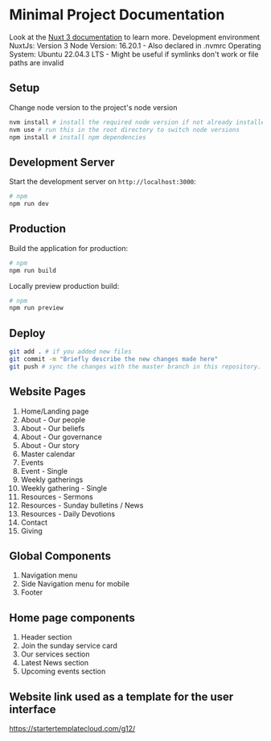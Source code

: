 # Minimal Project Documentation

Look at the [Nuxt 3 documentation](https://nuxt.com/docs/getting-started/introduction) to learn more.
Development environment
NuxtJs: Version 3
Node Version: 16.20.1 - Also declared in .nvmrc
Operating System: Ubuntu 22.04.3 LTS - Might be useful if symlinks don't work or file paths are invalid

## Setup

Change node version to the project's node version

```bash
nvm install # install the required node version if not already installed
nvm use # run this in the root directory to switch node versions
npm install # install npm dependencies
 ```

## Development Server

Start the development server on `http://localhost:3000`:

```bash
# npm
npm run dev
```

## Production

Build the application for production:

```bash
# npm
npm run build
```

Locally preview production build:

```bash
# npm
npm run preview
```

## Deploy 

```bash
git add . # if you added new files
git commit -m "Briefly describe the new changes made here"
git push # sync the changes with the master branch in this repository. This will also trigger a deployment on Netlify reflecting the changes you made to the repository 
```

## Website Pages

 1. Home/Landing page
 2. About - Our people 
 3. About - Our beliefs
 4. About - Our governance
 5. About - Our story
 6. Master calendar
 7. Events
 8. Event - Single
 9. Weekly gatherings
10. Weekly gathering - Single
11. Resources - Sermons
12. Resources - Sunday bulletins / News
13. Resources - Daily Devotions
14. Contact 
15. Giving

## Global Components

1. Navigation menu
2. Side Navigation menu for mobile
2. Footer

## Home page components

1. Header section
2. Join the sunday service card
3. Our services section
4. Latest News section
5. Upcoming events section

## Website link used as a template for the user interface
https://startertemplatecloud.com/g12/
